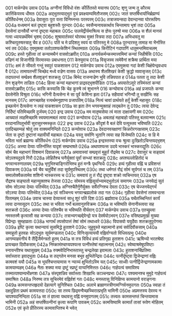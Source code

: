 001	मार्कण्डेय उवाच
001a	अग्नीनां विविधो वंशः कीर्तितस्ते मयानघ
001c	शृणु जन्म तु कौरव्य कार्त्तिकेयस्य धीमतः
002a	अद्भुतस्याद्भुतं पुत्रं प्रवक्ष्याम्यमितौजसम्
002c	जातं सप्तर्षिभार्याभिर्ब्रह्मण्यं कीर्तिवर्धनम्
003a	देवासुराः पुरा यत्ता विनिघ्नन्तः परस्परम्
003c	तत्राजयन्सदा देवान्दानवा घोररूपिणः
004a	वध्यमानं बलं दृष्ट्वा बहुशस्तैः पुरन्दरः
004c	स्वसैन्यनायकार्थाय चिन्तामाप भृशं तदा
005a	देवसेनां दानवैर्यो भग्नां दृष्ट्वा महाबलः
005c	पालयेद्वीर्यमाश्रित्य स ज्ञेयः पुरुषो मया
006a	स शैलं मानसं गत्वा ध्यायन्नर्थमिमं भृशम्
006c	शुश्रावार्तस्वरं घोरमथ मुक्तं स्त्रिया तदा
007a	अभिधावतु मा कश्चित्पुरुषस्त्रातु चैव ह
007c	पतिं च मे प्रदिशतु स्वयं वा पतिरस्तु मे
008a	पुरन्दरस्तु तामाह मा भैर्नास्ति भयं तव
008c	एवमुक्त्वा ततोऽपश्यत्केशिनं स्थितमग्रतः
009a	किरीटिनं गदापाणिं धातुमन्तमिवाचलम्
009c	हस्ते गृहीत्वा तां कन्यामथैनं वासवोऽब्रवीत्
010a	अनार्यकर्मन्कस्मात्त्वमिमां कन्यां जिहीर्षसि
010c	वज्रिणं मां विजानीहि विरमास्याः प्रबाधनात्
011	केश्युवाच
011a	विसृजस्व त्वमेवैनां शक्रैषा प्रार्थिता मया
011c	क्षमं ते जीवतो गन्तुं स्वपुरं पाकशासन
012	मार्कण्डेय उवाच
012a	एवमुक्त्वा गदां केशी चिक्षेपेन्द्रवधाय वै
012c	तामापतन्तीं चिच्छेद मध्ये वज्रेण वासवः
013a	अथास्य शैलशिखरं केशी क्रुद्धो व्यवासृजत्
013c	तदापतन्तं सम्प्रेक्ष्य शैलशृङ्गं शतक्रतुः
013e	बिभेद राजन्वज्रेण भुवि तन्निपपात ह
014a	पतता तु तदा केशी तेन शृङ्गेण ताडितः
014c	हित्वा कन्यां महाभागां प्राद्रवद्भृशपीडितः
015a	अपयातेऽसुरे तस्मिंस्तां कन्यां वासवोऽब्रवीत्
015c	कासि कस्यासि किं चेह कुरुषे त्वं शुभानने
016	कन्योवाच
016a	अहं प्रजापतेः कन्या देवसेनेति विश्रुता
016c	भगिनी दैत्यसेना मे सा पूर्वं केशिना हृता
017a	सहैवावां भगिन्यौ तु सखीभिः सह मानसम्
017c	आगच्छावेह रत्यर्थमनुज्ञाप्य प्रजापतिम्
018a	नित्यं चावां प्रार्थयते हर्तुं केशी महासुरः
018c	इच्छत्येनं दैत्यसेना न त्वहं पाकशासन
019a	सा हृता तेन भगवन्मुक्ताहं त्वद्बलेन तु
019c	त्वया देवेन्द्र निर्दिष्टं पतिमिच्छामि दुर्जयम्
020	इन्द्र उवाच
020a	मम मातृष्वसेया त्वं माता दाक्षायणी मम
020c	आख्यातं त्वहमिच्छामि स्वयमात्मबलं त्वया
021	कन्योवाच
021a	अबलाहं महाबाहो पतिस्तु बलवान्मम
021c	वरदानात्पितुर्भावी सुरासुरनमस्कृतः
022	इन्द्र उवाच
022a	कीदृशं वै बलं देवि पत्युस्तव भविष्यति
022c	एतदिच्छाम्यहं श्रोतुं तव वाक्यमनिन्दिते
023	कन्योवाच
023a	देवदानवयक्षाणां किन्नरोरगरक्षसाम्
023c	जेता स दृष्टो दुष्टानां महावीर्यो महाबलः
024a	यस्तु सर्वाणि भूतानि त्वया सह विजेष्यति
024c	स हि मे भविता भर्ता ब्रह्मण्यः कीर्तिवर्धनः
025	मार्कण्डेय उवाच
025a	इन्द्रस्तस्या वचः श्रुत्वा दुःखितोऽचिन्तयद्भृशम्
025c	अस्या देव्याः पतिर्नास्ति यादृशं सम्प्रभाषते
026a	अथापश्यत्स उदये भास्करं भास्करद्युतिः
026c	सोमं चैव महाभागं विशमानं दिवाकरम्
027a	अमावास्यां सम्प्रवृत्तं मुहूर्तं रौद्रमेव च
027c	देवासुरं च सङ्ग्रामं सोऽपश्यदुदये गिरौ
028a	लोहितैश्च घनैर्युक्तां पूर्वां सन्ध्यां शतक्रतुः
028c	अपश्यल्लोहितोदं च भगवान्वरुणालयम्
029a	भृगुभिश्चाङ्गिरोभिश्च हुतं मन्त्रैः पृथग्विधैः
029c	हव्यं गृहीत्वा वह्निं च प्रविशन्तं दिवाकरम्
030a	पर्व चैव चतुर्विंशं तदा सूर्यमुपस्थितम्
030c	तथा धर्मगतं रौद्रं सोमं सूर्यगतं च तम्
031a	समालोक्यैकतामेव शशिनो भास्करस्य च
031c	समवायं तु तं रौद्रं दृष्ट्वा शक्रो व्यचिन्तयत्
032a	एष रौद्रश्च सङ्घातो महान्युक्तश्च तेजसा
032c	सोमस्य वह्निसूर्याभ्यामद्भुतोऽयं समागमः
032e	जनयेद्यं सुतं सोमः सोऽस्या देव्याः पतिर्भवेत्
033a	अग्निश्चैतैर्गुणैर्युक्तः सर्वैरग्निश्च देवता
033c	एष चेज्जनयेद्गर्भं सोऽस्या देव्याः पतिर्भवेत्
034a	एवं सञ्चिन्त्य भगवान्ब्रह्मलोकं तदा गतः
034c	गृहीत्वा देवसेनां तामवन्दत्स पितामहम्
034e	उवाच चास्या देव्यास्त्वं साधु शूरं पतिं दिश
035	ब्रह्मोवाच
035a	यथैतच्चिन्तितं कार्यं त्वया दानवसूदन
035c	तथा स भविता गर्भो बलवानुरुविक्रमः
036a	स भविष्यति सेनानीस्त्वया सह शतक्रतो
036c	अस्या देव्याः पतिश्चैव स भविष्यति वीर्यवान्
037	मार्कण्डेय उवाच
037a	एतच्छ्रुत्वा नमस्तस्मै कृत्वासौ सह कन्यया
037c	तत्राभ्यगच्छद्देवेन्द्रो यत्र देवर्षयोऽभवन्
037e	वसिष्ठप्रमुखा मुख्या विप्रेन्द्राः सुमहाव्रताः
038a	भागार्थं तपसोपात्तं तेषां सोमं तथाध्वरे
038c	पिपासवो ययुर्देवाः शतक्रतुपुरोगमाः
039a	इष्टिं कृत्वा यथान्यायं सुसमिद्धे हुताशने
039c	जुहुवुस्ते महात्मानो हव्यं सर्वदिवौकसाम्
040a	समाहूतो हुतवहः सोऽद्भुतः सूर्यमण्डलात्
040c	विनिःसृत्याययौ वह्निर्वाग्यतो विधिवत्प्रभुः
040e	आगम्याहवनीयं वै तैर्द्विजैर्मन्त्रतो हुतम्
041a	स तत्र विविधं हव्यं प्रतिगृह्य हुताशनः
041c	ऋषिभ्यो भरतश्रेष्ठ प्रायच्छत दिवौकसाम्
042a	निष्क्रामंश्चाप्यपश्यत्स पत्नीस्तेषां महात्मनाम्
042c	स्वेष्वाश्रमेषूपविष्टाः स्नायन्तीश्च यथासुखम्
043a	रुक्मवेदिनिभास्तास्तु चन्द्रलेखा इवामलाः
043c	हुताशनार्चिप्रतिमाः सर्वास्तारा इवाद्भुताः
044a	स तद्गतेन मनसा बभूव क्षुभितेन्द्रियः
044c	पत्नीर्दृष्ट्वा द्विजेन्द्राणां वह्निः कामवशं ययौ
045a	स भूयश्चिन्तयामास न न्याय्यं क्षुभितोऽस्मि यत्
045c	साध्वीः पत्नीर्द्विजेन्द्राणामकामाः कामयाम्यहम्
046a	नैताः शक्या मया द्रष्टुं स्प्रष्टुं वाप्यनिमित्ततः
046c	गार्हपत्यं समाविश्य तस्मात्पश्याम्यभीक्ष्णशः
047a	संस्पृशन्निव सर्वास्ताः शिखाभिः काञ्चनप्रभाः
047c	पश्यमानश्च मुमुदे गार्हपत्यं समाश्रितः
048a	निरुष्य तत्र सुचिरमेवं वह्निर्वशं गतः
048c	मनस्तासु विनिक्षिप्य कामयानो वराङ्गनाः
049a	कामसन्तप्तहृदयो देहत्यागे सुनिश्चितः
049c	अलाभे ब्राह्मणस्त्रीणामग्निर्वनमुपागतः
050a	स्वाहा तं दक्षदुहिता प्रथमं कामयत्तदा
050c	सा तस्य छिद्रमन्वैच्छच्चिरात्प्रभृति भामिनी
050e	अप्रमत्तस्य देवस्य न चापश्यदनिन्दिता
051a	सा तं ज्ञात्वा यथावत्तु वह्निं वनमुपागतम्
051c	तत्त्वतः कामसन्तप्तं चिन्तयामास भामिनी
052a	अहं सप्तर्षिपत्नीनां कृत्वा रूपाणि पावकम्
052c	कामयिष्यामि कामार्तं तासां रूपेण मोहितम्
052e	एवं कृते प्रीतिरस्य कामावाप्तिश्च मे भवेत्
